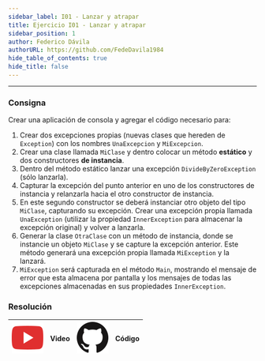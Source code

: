 ```yaml
---
sidebar_label: I01 - Lanzar y atrapar
title: Ejercicio I01 - Lanzar y atrapar
sidebar_position: 1
author: Federico Dávila
authorURL: https://github.com/FedeDavila1984
hide_table_of_contents: true
hide_title: false
---
```

---

### Consigna
Crear una aplicación de consola y agregar el código necesario para:

1. Crear dos excepciones propias (nuevas clases que hereden de `Exception`) con los nombres `UnaExcepcion` y `MiExcepcion`.
2. Crear una clase llamada `MiClase` y dentro colocar un método **estático** y dos constructores **de instancia**.
3. Dentro del método estático lanzar una excepción `DivideByZeroException` (sólo lanzarla).
4. Capturar la excepción del punto anterior en uno de los constructores de instancia y relanzarla hacia el otro constructor de instancia.
5. En este segundo constructor se deberá instanciar otro objeto del tipo `MiClase`, capturando su excepción. Crear una excepción propia llamada `UnaException` (utilizar la propiedad `InnerException` para almacenar la excepción original) y volver a lanzarla.
6. Generar la clase `OtraClase` con un método de instancia, donde se instancie un objeto `MiClase` y se capture la excepción anterior. Este método generará una excepción propia llamada `MiException` y la lanzará.
7. `MiException` será capturada en el método `Main`, mostrando el mensaje de error que esta almacena por pantalla y los mensajes de todas las excepciones almacenadas en sus propiedades `InnerException`.

### Resolución
| ![img](/base/youtube.svg) | Video | ![img](/base/github.svg) | Código |
| :-----------------------: | :---: | :----------------------: | :----: |